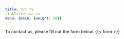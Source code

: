 ```yaml
---
title: צרו קשר
linkTitle:צרו קשר
menu: {main: {weight: 50}}
---
```


To contact us, please fill out the form below.
{{< form >}}
